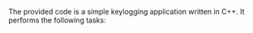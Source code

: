 The provided code is a simple keylogging application written in C++. It performs the following tasks:
